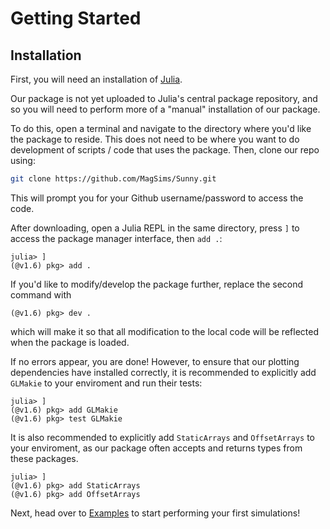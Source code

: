# Getting Started

## Installation

First, you will need an installation of [Julia](https://julialang.org/).

Our package is not yet uploaded to Julia's central package repository, and so you will need to perform more of a "manual" installation
of our package.

To do this, open a terminal and navigate to the directory where you'd like the package to reside. This does not need to 
be where you want to do development of scripts / code that uses the package. Then, clone our repo using:

```bash
git clone https://github.com/MagSims/Sunny.git
```

This will prompt you for your Github username/password to access the code.

After downloading, open a Julia REPL in the same directory, press `]` to access the package manager interface, then `add .`:

```
julia> ]
(@v1.6) pkg> add .
```

If you'd like to modify/develop the package further, replace the second command with

```
(@v1.6) pkg> dev .
```

which will make it so that all modification to the local code will be reflected when the package is loaded.

If no errors appear, you are done! However, to ensure that our plotting dependencies have installed correctly,
it is recommended to explicitly add `GLMakie` to your enviroment and run their tests:

```
julia> ]
(@v1.6) pkg> add GLMakie
(@v1.6) pkg> test GLMakie
```

It is also recommended to explicitly add `StaticArrays` and `OffsetArrays` to your enviroment, as our package often accepts and returns types from these
packages.

```
julia> ]
(@v1.6) pkg> add StaticArrays
(@v1.6) pkg> add OffsetArrays
```

Next, head over to [Examples](@ref) to start performing your first simulations!